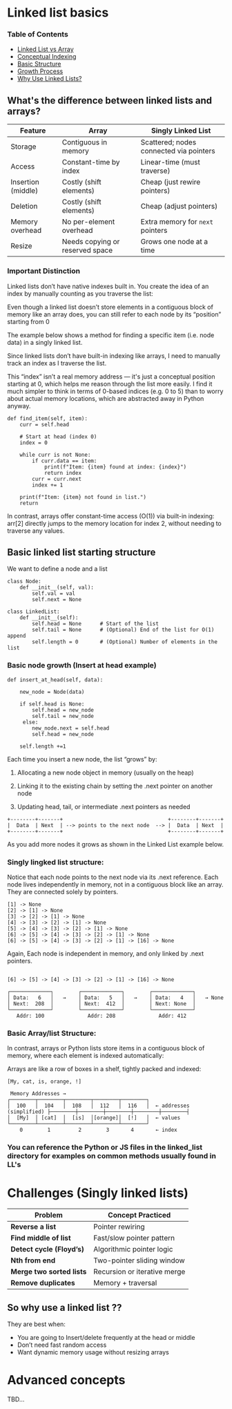  # Linked list basics
 ### Table of Contents
- [Linked List vs Array](#whats-the-diff-between-linked-lists-and-arrays)
- [Conceptual Indexing](#important-distinction)
- [Basic Structure](#basic-linked-list-starting-structure)
- [Growth Process](#basic-node-growth)
- [Why Use Linked Lists?](#so-why-use-a-linked-list)

 ## What's the difference between linked lists and arrays?


 | Feature            | Array                           | Singly Linked List                      |
| ------------------ | ------------------------------- | --------------------------------------- |
| Storage            | Contiguous in memory            | Scattered; nodes connected via pointers |
| Access             | Constant-time by index          | Linear-time (must traverse)             |
| Insertion (middle) | Costly (shift elements)         | Cheap (just rewire pointers)            |
| Deletion           | Costly (shift elements)         | Cheap (adjust pointers)                 |
| Memory overhead    | No per-element overhead         | Extra memory for `next` pointers        |
| Resize             | Needs copying or reserved space | Grows one node at a time                |


### Important Distinction

 Linked lists don’t have native indexes built in. You create the idea of an index by manually counting as you traverse the list:

 Even though a linked list doesn’t store elements in a contiguous block of memory like an array does, you can still refer to each node by its “position” starting from 0

The example below shows a method for finding a specific item (i.e. node data) in a singly linked list.

Since linked lists don’t have built-in indexing like arrays, I need to manually track an index as I traverse the list.

This “index” isn’t a real memory address — it's just a conceptual position starting at 0, which helps me reason through the list more easily.
I find it much simpler to think in terms of 0-based indices (e.g. 0 to 5) than to worry about actual memory locations, which are abstracted away in Python anyway.

```
def find_item(self, item):
    curr = self.head
    
    # Start at head (index 0)
    index = 0  

    while curr is not None:
        if curr.data == item:
            print(f"Item: {item} found at index: {index}")
            return index
        curr = curr.next
        index += 1

    print(f"Item: {item} not found in list.")
    return

```
In contrast, arrays offer constant-time access (O(1)) via built-in indexing:
arr[2] directly jumps to the memory location for index 2, without needing to traverse any values.

## Basic linked list starting structure
We want to define a node and a list

```
class Node:
    def __init__(self, val):
        self.val = val
        self.next = None

class LinkedList:
    def __init__(self):
        self.head = None      # Start of the list
        self.tail = None      # (Optional) End of the list for O(1) append
        self.length = 0       # (Optional) Number of elements in the list
```
### Basic node growth (Insert at head example)
```
def insert_at_head(self, data):

    new_node = Node(data)
        
    if self.head is None:
        self.head = new_node
        self.tail = new_node
     else:
        new_node.next = self.head
        self.head = new_node

    self.length +=1 

```
Each time you insert a new node, the list “grows” by:


1. Allocating a new node object in memory (usually on the heap)

2. Linking it to the existing chain by setting the .next pointer on another node

3. Updating head, tail, or intermediate .next pointers as needed

```
+--------+-------+                                  +--------+-------+
|  Data  | Next  | --> points to the next node  --> |  Data  | Next  |   
+--------+-------+                                  +--------+-------+
```
As you add more nodes it grows as shown in the Linked List example below.  

### Singly lingked list structure:
Notice that each node points to the next node via its .next reference.
Each node lives independently in memory, not in a contiguous block like an array.
They are connected solely by pointers.

```
[1] -> None
[2] -> [1] -> None
[3] -> [2] -> [1] -> None
[4] -> [3] -> [2] -> [1] -> None
[5] -> [4] -> [3] -> [2] -> [1] -> None
[6] -> [5] -> [4] -> [3] -> [2] -> [1] -> None
[6] -> [5] -> [4] -> [3] -> [2] -> [1] -> [16] -> None
```

Again, Each node is independent in memory, and only linked by .next pointers.
```

[6] -> [5] -> [4] -> [3] -> [2] -> [1] -> [16] -> None

┌─────────────┐        ┌─────────────┐        ┌─────────────┐
│ Data:   6   │   →    │ Data:   5   │   →    │ Data:   4   │   → None
│ Next:  208  │        │ Next:  412  │        │ Next: None  │
└─────────────┘        └─────────────┘        └─────────────┘
   Addr: 100              Addr: 208              Addr: 412

```

### Basic Array/list Structure:
In contrast, arrays or Python lists store items in a contiguous block of memory, where each element is indexed automatically:

Arrays are like a row of boxes in a shelf, tightly packed and indexed:
```
[My, cat, is, orange, !]

 Memory Addresses → 
┌────────┬────────┬────────┬────────┬────────┐ 
│  100   │  104   │  108   │  112   │  116   │  ← addresses (simplified) ├────────┼────────┼────────┼────────┼────────┤ 
│  [My]  │ [cat]  │  [is]  │[orange]│  [!]   │  ← values 
└────────┴────────┴────────┴────────┴────────┘ 
    0        1         2        3       4       ← index 
``` 

### You can reference the Python or JS files in the linked_list directory for examples on common methods usually found in LL's

# Challenges (Singly linked lists)
| Problem                    | Concept Practiced            |
| -------------------------- | ---------------------------- |
| **Reverse a list**      | Pointer rewiring             |
| **Find middle of list**    | Fast/slow pointer pattern    |
| **Detect cycle (Floyd’s)** | Algorithmic pointer logic    |
| **Nth from end**           | Two-pointer sliding window   |
| **Merge two sorted lists** | Recursion or iterative merge |
| **Remove duplicates**      | Memory + traversal           |



## So why use a linked list ?? 

They are best when: 
* You are going to Insert/delete frequently at the head or middle
* Don’t need fast random access
* Want dynamic memory usage without resizing arrays

# Advanced concepts 
TBD...




